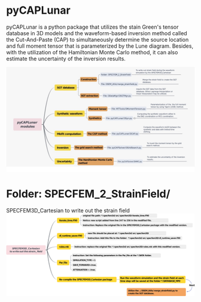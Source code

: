 # pyCAPLunar
pyCAPLunar is a python package that utilizes the stain Green's tensor database in 3D models and the waveform-based inversion method called the Cut-And-Paste (CAP) to simultaneously determine the source location and full moment tensor that is parameterized by the Lune diagram. Besides, with the utilization of the Hamiltonian Monte Carlo method, it can also estimate the uncertainty of the inversion results. 

![pyCAPLunar Modules](https://github.com/Liang-Ding/pyCAPLunar/blob/master/Documentation/pyCAPLunar_modules.jpg)

# Folder: SPECFEM_2_StrainField/
SPECFEM3D_Cartesian to write out the strain field
![instruction](https://github.com/Liang-Ding/pyCAPLunar/blob/master/SPECFEM_2_StrainField/SPECFEM3D_Cartesian_2_strain_field.png)
